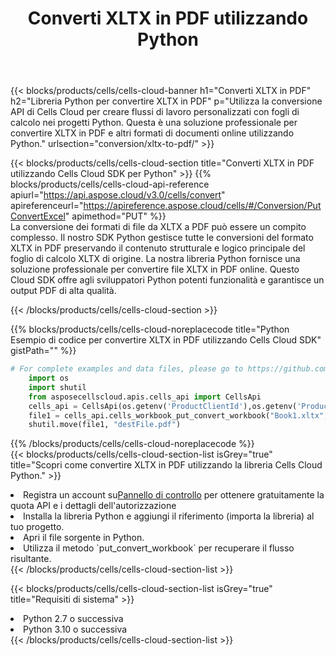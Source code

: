 ﻿---
title:  Converti XLTX in PDF utilizzando Python
description:  Utilizzando Aspose.Cells Cloud SDK per Python per convertire un file in formato XLTX in un file in formato PDF.
kwords: Excel, Convert XLTX to PDF, REST, Python
howto: How to convert XLTX to PDF using Aspose.Cells Cloud Python library.
---
{{< blocks/products/cells/cells-cloud-banner h1="Converti XLTX in PDF" h2="Libreria Python per convertire XLTX in PDF" p="Utilizza la conversione API di Cells Cloud per creare flussi di lavoro personalizzati con fogli di calcolo nei progetti Python. Questa è una soluzione professionale per convertire XLTX in PDF e altri formati di documenti online utilizzando Python." urlsection="conversion/xltx-to-pdf/" >}}

{{< blocks/products/cells/cells-cloud-section title="Converti XLTX in PDF utilizzando Cells Cloud SDK per Python" >}}
{{% blocks/products/cells/cells-cloud-api-reference apiurl="https://api.aspose.cloud/v3.0/cells/convert" apireferenceurl="https://apireference.aspose.cloud/cells/#/Conversion/PutConvertExcel" apimethod="PUT" %}}
<br/>
La conversione dei formati di file da XLTX a PDF può essere un compito complesso. Il nostro SDK Python gestisce tutte le conversioni del formato XLTX in PDF preservando il contenuto strutturale e logico principale del foglio di calcolo XLTX di origine. La nostra libreria Python fornisce una soluzione professionale per convertire file XLTX in PDF online. Questo Cloud SDK offre agli sviluppatori Python potenti funzionalità e garantisce un output PDF di alta qualità.

{{< /blocks/products/cells/cells-cloud-section >}}

{{% blocks/products/cells/cells-cloud-noreplacecode title="Python Esempio di codice per convertire XLTX in PDF utilizzando Cells Cloud SDK" gistPath="" %}}
 
```python
# For complete examples and data files, please go to https://github.com/aspose-cells-cloud/aspose-cells-cloud-python/
    import os
    import shutil
    from asposecellscloud.apis.cells_api import CellsApi
    cells_api = CellsApi(os.getenv('ProductClientId'),os.getenv('ProductClientSecret'))
    file1 = cells_api.cells_workbook_put_convert_workbook("Book1.xltx",format="pdf")
    shutil.move(file1, "destFile.pdf")     
```
 
{{% /blocks/products/cells/cells-cloud-noreplacecode %}}
<br/>
{{< blocks/products/cells/cells-cloud-section-list isGrey="true" title="Scopri come convertire XLTX in PDF utilizzando la libreria Cells Cloud Python." >}}
<li> Registra un account su<a href="https://dashboard.aspose.cloud/">Pannello di controllo</a> per ottenere gratuitamente la quota API e i dettagli dell'autorizzazione</li>
<li>Installa la libreria Python e aggiungi il riferimento (importa la libreria) al tuo progetto.</li>
<li>Apri il file sorgente in Python.</li>
<li>Utilizza il metodo `put_convert_workbook` per recuperare il flusso risultante.</li>
{{< /blocks/products/cells/cells-cloud-section-list >}}

{{< blocks/products/cells/cells-cloud-section-list isGrey="true" title="Requisiti di sistema" >}}
<li>Python 2.7 o successiva</li>
<li>Python 3.10 o successiva</li>
{{< /blocks/products/cells/cells-cloud-section-list >}}
